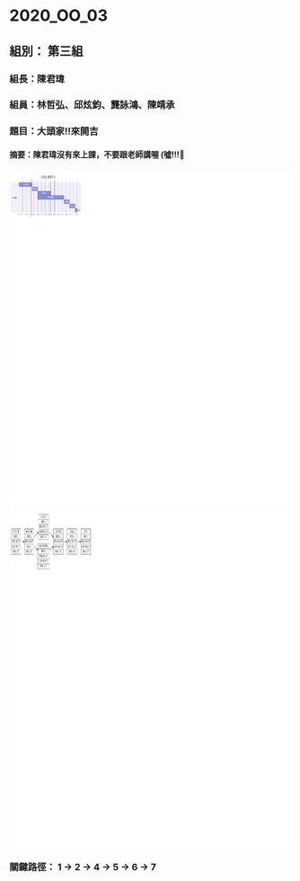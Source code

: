 # 2020_OO_03
## 組別： 第三組
### 組長：陳君瑋
### 組員：林哲弘、邱炫鈞、龔詠鴻、陳靖承
### 題目：大頭家!!來開吉

#### 摘要：陳君瑋沒有來上課，不要跟老師講喔 (噓!!!🤫


 <img src="./Gantt.png" width = "800" height = "600" alt="图片名称" />
  <img src="./PERT.png" width = "800" height = "600" alt="图片名称"/>

### 關鍵路徑： 1 → 2 → 4 → 5 → 6 → 7
